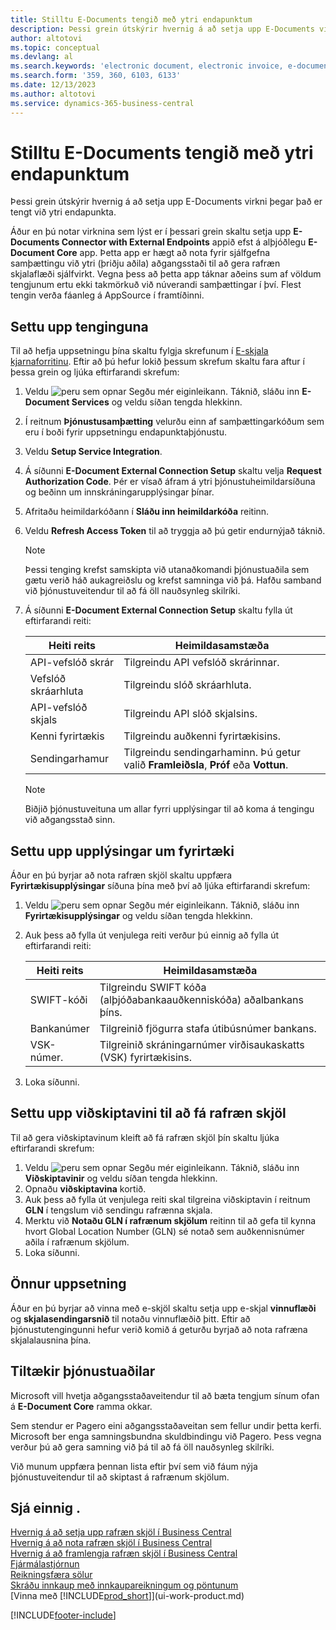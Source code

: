 ```yaml
---
title: Stilltu E-Documents tengið með ytri endapunktum
description: Þessi grein útskýrir hvernig á að setja upp E-Documents virkni þegar það er tengt við ytri endapunkta.
author: altotovi
ms.topic: conceptual
ms.devlang: al
ms.search.keywords: 'electronic document, electronic invoice, e-document, e-invoice, access-point, endpoint'
ms.search.form: '359, 360, 6103, 6133'
ms.date: 12/13/2023
ms.author: altotovi
ms.service: dynamics-365-business-central
---
```


# Stilltu E-Documents tengið með ytri endapunktum

Þessi grein útskýrir hvernig á að setja upp E-Documents virkni þegar það er tengt við ytri endapunkta.

Áður en þú notar virknina sem lýst er í þessari grein skaltu setja upp **E-Documents Connector with External Endpoints** appið efst á alþjóðlegu **E- Document Core** app. Þetta app er hægt að nota fyrir sjálfgefna samþættingu við ytri (þriðju aðila) aðgangsstaði til að gera rafræn skjalaflæði sjálfvirkt. Vegna þess að þetta app táknar aðeins sum af völdum tengjunum ertu ekki takmörkuð við núverandi samþættingar í því. Flest tengin verða fáanleg á AppSource í framtíðinni.

## Settu upp tenginguna

Til að hefja uppsetningu þína skaltu fylgja skrefunum í [E-skjala kjarnaforritinu](finance-how-setup-edocuments.md). Eftir að þú hefur lokið þessum skrefum skaltu fara aftur í þessa grein og ljúka eftirfarandi skrefum:

1. Veldu ![peru sem opnar Segðu mér eiginleikann.](media/ui-search/search_small.png "Segðu mér hvað þú vilt gera") Táknið, sláðu inn **E-Document Services** og veldu síðan tengda hlekkinn.
2. Í reitnum **Þjónustusamþætting** velurðu einn af samþættingarkóðum sem eru í boði fyrir uppsetningu endapunktaþjónustu.
3. Veldu **Setup Service Integration**.
4. Á síðunni **E-Document External Connection Setup**  skaltu velja **Request Authorization Code**. Þér er vísað áfram á ytri þjónustuheimildarsíðuna og beðinn um innskráningarupplýsingar þínar.
5. Afritaðu heimildarkóðann í **Sláðu inn heimildarkóða** reitinn.
6. Veldu **Refresh Access Token** til að tryggja að þú getir endurnýjað táknið.

    > [!NOTE]
    > Þessi tenging krefst samskipta við utanaðkomandi þjónustuaðila sem gætu verið háð aukagreiðslu og krefst samninga við þá. Hafðu samband við þjónustuveitendur til að fá öll nauðsynleg skilríki.

7. Á síðunni **E-Document External Connection Setup**  skaltu fylla út eftirfarandi reiti:

    | Heiti reits | Heimildasamstæða |
    |---|---|
    | API-vefslóð skrár | Tilgreindu API vefslóð skrárinnar. |
    | Vefslóð skráarhluta | Tilgreindu slóð skráarhluta. |
    | API-vefslóð skjals | Tilgreindu API slóð skjalsins. |
    | Kenni fyrirtækis | Tilgreindu auðkenni fyrirtækisins. |
    | Sendingarhamur | Tilgreindu sendingarhaminn. Þú getur valið **Framleiðsla**, **Próf** eða **Vottun**. |

    > [!NOTE]
    > Biðjið þjónustuveituna um allar fyrri upplýsingar til að koma á tengingu við aðgangsstað sinn.

## Settu upp upplýsingar um fyrirtæki

Áður en þú byrjar að nota rafræn skjöl skaltu uppfæra **Fyrirtækisupplýsingar** síðuna þína með því að ljúka eftirfarandi skrefum:

1. Veldu ![peru sem opnar Segðu mér eiginleikann.](media/ui-search/search_small.png "Segðu mér hvað þú vilt gera") Táknið, sláðu inn **Fyrirtækisupplýsingar** og veldu síðan tengda hlekkinn.
2. Auk þess að fylla út venjulega reiti verður þú einnig að fylla út eftirfarandi reiti:

    | Heiti reits | Heimildasamstæða |
    |---|---|
    | SWIFT-kóði | Tilgreindu SWIFT kóða (alþjóðabankaauðkenniskóða) aðalbankans þíns. |
    | Bankanúmer | Tilgreinið fjögurra stafa útibúsnúmer bankans. |
    | VSK-númer. | Tilgreinið skráningarnúmer virðisaukaskatts (VSK) fyrirtækisins. |

3. Loka síðunni.

## Settu upp viðskiptavini til að fá rafræn skjöl

Til að gera viðskiptavinum kleift að fá rafræn skjöl þín skaltu ljúka eftirfarandi skrefum:

1. Veldu ![peru sem opnar Segðu mér eiginleikann.](media/ui-search/search_small.png "Segðu mér hvað þú vilt gera") Táknið, sláðu inn **Viðskiptavinir** og veldu síðan tengda hlekkinn.
2. Opnaðu **viðskiptavina** kortið.
3. Auk þess að fylla út venjulega reiti skal tilgreina viðskiptavin í reitnum **GLN**  í tengslum við sendingu rafrænna skjala.
4. Merktu við **Notaðu GLN í rafrænum skjölum** reitinn til að gefa til kynna hvort Global Location Number (GLN) sé notað sem auðkennisnúmer aðila í rafrænum skjölum.
5. Loka síðunni.

## Önnur uppsetning

Áður en þú byrjar að vinna með e-skjöl skaltu setja upp e-skjal **vinnuflæði** og **skjalasendingarsnið** til notaðu vinnuflæðið þitt. Eftir að þjónustutengingunni hefur verið komið á geturðu byrjað að nota rafræna skjalalausnina þína.

## Tiltækir þjónustuaðilar

Microsoft vill hvetja aðgangsstaðaveitendur til að bæta tengjum sínum ofan á **E-Document Core** ramma okkar.

Sem stendur er Pagero eini aðgangsstaðaveitan sem fellur undir þetta kerfi. Microsoft ber enga samningsbundna skuldbindingu við Pagero. Þess vegna verður þú að gera samning við þá til að fá öll nauðsynleg skilríki.

Við munum uppfæra þennan lista eftir því sem við fáum nýja þjónustuveitendur til að skiptast á rafrænum skjölum.

## Sjá einnig .

[Hvernig á að setja upp rafræn skjöl í Business Central](finance-how-setup-edocuments.md)  
[Hvernig á að nota rafræn skjöl í Business Central](finance-how-use-edocuments.md)  
[Hvernig á að framlengja rafræn skjöl í Business Central](/dynamics365/business-central/dev-itpro/developer/devenv-extend-edocuments)  
[Fjármálastjórnun](finance.md)  
[Reikningsfæra sölur](sales-how-invoice-sales.md)  
[Skráðu innkaup með innkaupareikningum og pöntunum](purchasing-how-record-purchases.md)  
[Vinna með [!INCLUDE[prod_short](includes/prod_short.md)]](ui-work-product.md)

[!INCLUDE[footer-include](includes/footer-banner.md)]
